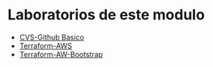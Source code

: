 # Laboratorios de este modulo

  
- [CVS-Github Basico](01-cvs-git.md)
- [Terraform-AWS](02-terraform.md)
- [Terraform-AW-Bootstrap](03-terraform-bootstrap.md)

